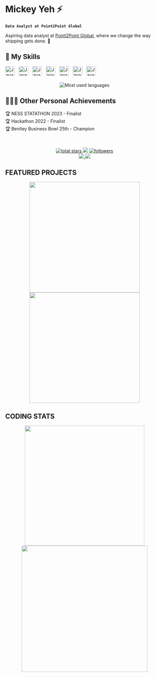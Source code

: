# Mickey Yeh ⚡

**`Data Analyst at Point2Point Global`**

Aspiring data analyst at [Point2Point Global](http://p2pg.com/), where we change the way shipping gets done. 🚀 


## 🧰 My Skills

<img align="left" alt="Java" width="30px" style="padding-right:10px;" src="https://cdn.jsdelivr.net/gh/devicons/devicon/icons/python/python-original-wordmark.svg"/>
<img align="left" alt="Java" width="30px" style="padding-right:10px;" src="https://cdn.jsdelivr.net/gh/devicons/devicon/icons/r/r-original.svg"/>
<img align="left" alt="Java" width="30px" style="padding-right:10px;" src="https://cdn.jsdelivr.net/gh/devicons/devicon/icons/c/c-original.svg"/>
<img align="left" alt="Java" width="30px" style="padding-right:10px;" src="https://cdn.jsdelivr.net/gh/devicons/devicon/icons/mysql/mysql-original-wordmark.svg"/>
<img align="left" alt="Java" width="30px" style="padding-right:10px;" src="https://cdn.jsdelivr.net/gh/devicons/devicon/icons/spss/spss-original.svg"/>
<!-- <img align="left" alt="Java" width="30px" style="padding-right:10px;" src=""/> -->
<img align="left" alt="Java" width="30px" style="padding-right:10px;" src="https://cdn.jsdelivr.net/gh/devicons/devicon/icons/pycharm/pycharm-original.svg"/>
<img align="left" alt="Java" width="30px" style="padding-right:10px;" src="https://cdn.jsdelivr.net/gh/devicons/devicon/icons/rstudio/rstudio-original.svg"/>
<!-- <img align="left" alt="Java" width="30px" style="padding-right:10px;" src=""/> -->

<br />
<br />
<br />


<div align="center">
    <img src="https://github-readme-stats-ld1b.vercel.app/api/top-langs/?username=mickeyyeh&theme=radical&langs_count=10&card_width=540&layout=compact" alt="Most used languages"> <br>
</div>





## 👨🏻‍🚀 Other Personal Achievements

🏆 NESS STATATHON 2023 - Finalist <br>
🏆 Hackathon 2022 - Finalist <br>
🏆 Bentley Business Bowl 25th - Champion <br>

<br />

<!-- Badge Widget Link:
https://home.aveek.io/GitHub-Profile-Badges/
-->

<p align='center'>
    <a href='https://github.com/mickeyyeh?tab=repositories&sort=stargazers'>
        <img alt='total stars' title='Total stars on GitHub' src='https://custom-icon-badges.herokuapp.com/badge/dynamic/json?logo=star&color=55960c&labelColor=488207&label=Stars&style=for-the-badge&query=%24.stars&url=https://api.github-star-counter.workers.dev/user/mickeyyeh'/>
    </a>
    <img src='https://vbr.wocr.tk/badge?page_id=mickeyyeh&style=for-the-badge&logo=Github&color=16a085'>
    <a href='https://github.com/mickeyyeh?tab=followers'>
        <img alt='followers' title='Follow Me on GitHub' src='https://custom-icon-badges.herokuapp.com/github/followers/mickeyyeh?color=236ad3&labelColor=1155ba&style=for-the-badge&logo=person-add&label=Follow&logoColor=white'/>
        <br>
    </a>
    <a href='https://www.linkedin.com/in/mickeyyeh' target='_blank'>
        <img src='https://img.shields.io/badge/linkedin%20-%230077B5.svg?&style=for-the-badge&logo=linkedin&logoColor=white'/>
    </a>
    <a href='mailto:myeh@p2pg.com' target='_blank'>
        <img src='https://img.shields.io/badge/Microsoft%20Outlook-0078D4.svg?style=for-the-badge&logo=Microsoft-Outlook&logoColor=white'/>
    </a>
</p>





## FEATURED PROJECTS

<!-- First Row: Will present 2 projects in one row -->

<p align='center'>
    <a href='https://github.com/mickeyyeh/mickeyyeh'>
        <img src='https://github-readme-stats-git-masterrstaa-rickstaa.vercel.app/api/pin/?username=mickeyyeh&repo=mickeyyeh&theme=transparent'  width='350'/>
    </a>
    <a href='https://github.com/mickeyyeh/p2p-app'>
        <img src='https://github-readme-stats-git-masterrstaa-rickstaa.vercel.app/api/pin/?username=mickeyyeh&repo=p2p-app&theme=transparent&hide=html' width='350'/>
    </a>
</p>

<!-- Second Row: Paste the set of codes below -->



## CODING STATS

<p align = 'center'>
    <img src='https://github-readme-stats-git-masterrstaa-rickstaa.vercel.app/api?username=mickeyyeh&count_private=true&include_all_commits=true&show_icons=true&theme=transparent' width='380'/>
    <img src='https://github-readme-streak-stats.herokuapp.com/?user=mickeyyeh&theme=transparent' width='400'>
</p>

##











<!--

Credit: This GitHub profile design is inspired by
(1) mrhrifat (https://github.com/mrhrifat/mrhrifat)
(2) TheTrustyPwo (https://github.com/TheTrustyPwo/TheTrustyPwo/tree/master)
-->









<!--
**mickeyyeh/mickeyyeh** is a ✨ _special_ ✨ repository because its `README.md` (this file) appears on your GitHub profile.

Here are some ideas to get you started:

- 🔭 I’m currently working on ...
- 🌱 I’m currently learning ...
- 👯 I’m looking to collaborate on ...
- 🤔 I’m looking for help with ...
- 💬 Ask me about ...
- 📫 How to reach me: ...
- 😄 Pronouns: ...
- ⚡ Fun fact: ...
-->
